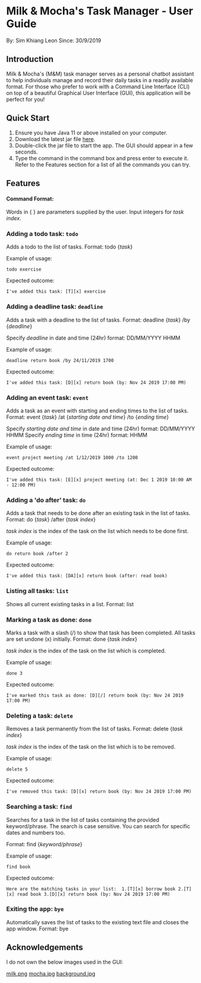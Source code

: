 # Milk & Mocha's Task Manager - User Guide

By: Sim Khiang Leon 
Since: 30/9/2019


## Introduction

Milk & Mocha's (M&M) task manager serves as a personal chatbot assistant to help individuals manage and record their daily tasks in a readily available format. For those who prefer to work with a Command Line Interface (CLI) on top of a beautiful Graphical User Interface (GUI), this application will be perfect for you! 


## Quick Start

1. Ensure you have Java 11 or above installed on your computer. 
2. Download the latest jar file [here](https://github.com/khiangleon/duke/releases). 
3. Double-click the jar file to start the app. The GUI should appear in a few seconds. 
4. Type the command in the command box and press enter to execute it. Refer to the Features section for a list of all the commands you can try. 


## Features 

#### Command Format: 

Words in { } are parameters supplied by the user. 
Input integers for *task index*. 


### Adding a todo task: `todo`

Adds a todo to the list of tasks.
Format: todo {*task*}

Example of usage: 

`todo exercise`

Expected outcome:

`I've added this task: [T][x] exercise`


### Adding a deadline task: `deadline`

Adds a task with a deadline to the list of tasks.
Format: deadline {*task*} /by {*deadline*}

Specify *deadline* in date and time (24hr) format: DD/MM/YYYY HHMM

Example of usage: 

`deadline return book /by 24/11/2019 1700`

Expected outcome:

`I've added this task: [D][x] return book (by: Nov 24 2019 17:00 PM)`


### Adding an event task: `event`

Adds a task as an event with starting and ending times to the list of tasks.
Format: event {*task*} /at {*starting date and time*} /to {*ending time*}

Specify *starting date and time* in date and time (24hr) format: DD/MM/YYYY HHMM
Specify *ending time* in time (24hr) format: HHMM

Example of usage: 

`event project meeting /at 1/12/2019 1000 /to 1200`

Expected outcome:

`I've added this task: [E][x] project meeting (at: Dec 1 2019 10:00 AM - 12:00 PM)`


### Adding a 'do after' task: `do`

Adds a task that needs to be done after an existing task in the list of tasks.
Format: do {*task*} /after {*task index*}

*task index* is the index of the task on the list which needs to be done first.

Example of usage: 

`do return book /after 2`

Expected outcome:

`I've added this task: [DA][x] return book (after: read book)`


### Listing all tasks: `list`

Shows all current existing tasks in a list. 
Format: list


### Marking a task as done: `done`

Marks a task with a slash (/) to show that task has been completed. All tasks are set undone (x) initially.
Format: done {*task index*} 

*task index* is the index of the task on the list which is completed. 

Example of usage: 

`done 3`

Expected outcome:

`I've marked this task as done: [D][/] return book (by: Nov 24 2019 17:00 PM)`


### Deleting a task: `delete`

Removes a task permanently from the list of tasks. 
Format: delete {*task index*}

*task index* is the index of the task on the list which is to be removed. 

Example of usage: 

`delete 5`

Expected outcome:

`I've removed this task: [D][x] return book (by: Nov 24 2019 17:00 PM)`


### Searching a task: `find`

Searches for a task in the list of tasks containing the provided keyword/phrase. 
The search is case sensitive.
You can search for specific dates and numbers too.

Format: find {*keyword/phrase*}

Example of usage: 

`find book`

Expected outcome:

`Here are the matching tasks in your list: 
1.[T][x] borrow book
2.[T][x] read book
3.[D][x] return book (by: Nov 24 2019 17:00 PM)`   


### Exiting the app: `bye`

Automatically saves the list of tasks to the existing text file and closes the app window.
Format: bye


## Acknowledgements

I do not own the below images used in the GUI:

[milk.png](https://www.google.com/url?sa=i&source=images&cd=&ved=2ahUKEwi_2omdsfjkAhWFA3IKHU6UD_YQjRx6BAgBEAQ&url=https%3A%2F%2Fwww.pinterest.com%2Fpin%2F847521223607434910%2F&psig=AOvVaw192gEcdS1P0WUpcOzgMk1q&ust=1569927264785686)
[mocha.jpg](https://www.google.com/url?sa=i&source=images&cd=&ved=2ahUKEwiW7cONtPjkAhW38HMBHVDABN8QjRx6BAgBEAQ&url=https%3A%2F%2Fwww.pinterest.com%2Fpin%2F329748003963651491%2F&psig=AOvVaw301bzFVBbSvHHLicpDmO8X&ust=1569928107397874) 
[background.jpg](https://www.google.com/url?sa=i&source=images&cd=&ved=2ahUKEwiTjaGhtPjkAhV1ILcAHZ3UC1sQjRx6BAgBEAQ&url=https%3A%2F%2Ftwitter.com%2Fmilkmochabear%2Fstatus%2F1034453857961631744&psig=AOvVaw1VWNuf1e0gPT00n4ElEd6M&ust=1569928152359688)

